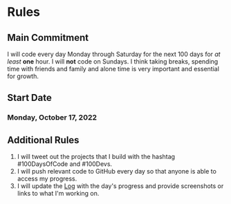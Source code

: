 # Rules

## Main Commitment

I will code every day Monday through Saturday for the next 100 days for _at least_ **one** hour. I will **not** code on Sundays. I think taking breaks, spending time with friends and family and alone time is very important and essential for growth.

## Start Date

### Monday, October 17, 2022

## Additional Rules

1. I will tweet out the projects that I build with the hashtag #100DaysOfCode and #100Devs.
2. I will push relevant code to GitHub every day so that anyone is able to access my progress.
3. I will update the [Log](log.md) with the day's progress and provide screenshots or links to what I'm working on.
